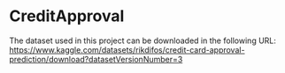 # CreditApproval

The dataset used in this project can be downloaded in the following URL: 
https://www.kaggle.com/datasets/rikdifos/credit-card-approval-prediction/download?datasetVersionNumber=3
